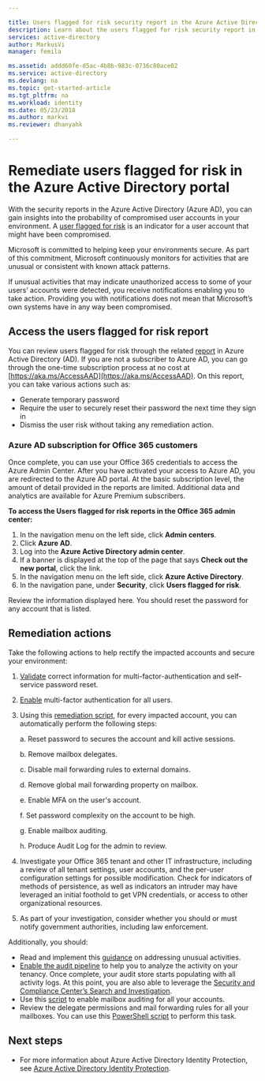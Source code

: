 ```yaml
---

title: Users flagged for risk security report in the Azure Active Directory portal | Microsoft Docs
description: Learn about the users flagged for risk security report in the Azure Active Directory portal
services: active-directory
author: MarkusVi
manager: femila

ms.assetid: addd60fe-d5ac-4b8b-983c-0736c80ace02
ms.service: active-directory
ms.devlang: na
ms.topic: get-started-article
ms.tgt_pltfrm: na
ms.workload: identity
ms.date: 05/23/2018
ms.author: markvi
ms.reviewer: dhanyahk

---
```

# Remediate users flagged for risk in the Azure Active Directory portal

With the security reports in the Azure Active Directory (Azure AD), you can gain insights into the probability of compromised user accounts in your environment. A [user flagged for risk](active-directory-identityprotection.md#users-flagged-for-risk) is an indicator for a user account that might have been compromised.

Microsoft is committed to helping keep your environments secure. As part of this commitment, Microsoft continuously monitors for activities that are unusual or consistent with known attack patterns. 


If unusual activities that may indicate unauthorized access to some of your users’ accounts were detected, you receive notifications enabling you to take action. Providing you with notifications does not mean that Microsoft’s own systems have in any way been compromised.
 

## Access the users flagged for risk report

You can review users flagged for risk through the related [report](https://portal.azure.com/#blade/Microsoft_AAD_IAM/ActiveDirectoryMenuBlade/UsersAtRisk) in Azure Active Directory (AD). If you are not a subscriber to Azure AD, you can go through the one-time subscription process at no cost at [https://aka.ms/AccessAAD](https://aka.ms/AccessAAD). On this report, you can take various actions such as:

- Generate temporary password
- Require the user to securely reset their password the next time they sign in
- Dismiss the user risk without taking any remediation action.



### Azure AD subscription for Office 365 customers

Once complete, you can use your Office 365 credentials to access the Azure Admin Center. After you have activated your access to Azure AD, you are redirected to the Azure AD portal. At the basic subscription level, the amount of detail provided in the reports are limited. Additional data and analytics are available for Azure Premium subscribers.


**To access the Users flagged for risk reports in the Office 365 admin center:**

1.	In the navigation menu on the left side, click **Admin centers**. 
2.	Click **Azure AD**.
3.	Log into the **Azure Active Directory admin center**.
4.	If a banner is displayed at the top of the page that says **Check out the new portal**, click the link.
4.	In the navigation menu on the left side, click **Azure Active Directory**. 
5.	In the navigation pane, under **Security**, click **Users flagged for risk**.

Review the information displayed here. You should reset the password for any account that is listed. 

## Remediation actions

Take the following actions to help rectify the impacted accounts and secure your environment:

1.	[Validate](http://aka.ms/MFAValid) correct information for multi-factor-authentication and self-service password reset. 
2.	[Enable](http://aka.ms/MFAuth) multi-factor authentication for all users. 
3.	Using this [remediation script](http://aka.ms/remediate), for every impacted account, you can automatically perform the following steps: 

    a. Reset password to secures the account and kill active sessions.

    b. Remove mailbox delegates.

    c. Disable mail forwarding rules to external domains.

    d. Remove global mail forwarding property on mailbox.

    e. Enable MFA on the user's account.

    f. Set password complexity on the account to be high.

    g. Enable mailbox auditing.

    h. Produce Audit Log for the admin to review.

4. Investigate your Office 365 tenant and other IT infrastructure, including a review of all tenant settings, user accounts, and the per-user configuration settings for possible modification. Check for indicators of methods of persistence, as well as indicators an intruder may have leveraged an initial foothold to get VPN credentials, or access to other organizational resources. 

5.	As part of your investigation, consider whether you should or must notify government authorities, including law enforcement.

Additionally, you should:

- Read and implement this [guidance](http://aka.ms/fixaccount) on addressing unusual activities. 
- [Enable the audit pipeline](http://aka.ms/improvesecurity) to help you to analyze the activity on your tenancy. Once complete, your audit store  starts populating with all activity logs. At this point, you are also able to leverage the [Security and Compliance Center’s Search and Investigation](http://aka.ms/sccsearch). 
- Use this [script](http://aka.ms/mailboxaudit1) to enable mailbox auditing for all your accounts. 
- Review the delegate permissions and mail forwarding rules for all your mailboxes. You can use this [PowerShell script](http://aka.ms/delegateforwardrules) to perform this task. 



## Next steps

- For more information about Azure Active Directory Identity Protection, see [Azure Active Directory Identity Protection](active-directory-identityprotection.md).

